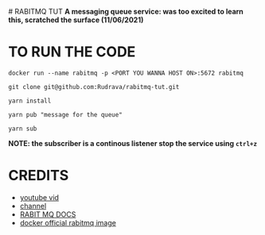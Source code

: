 # RABITMQ TUT
**A messaging queue service: was too excited to learn this, scratched the surface (11/06/2021)**

# TO RUN THE CODE

`docker run --name rabitmq -p <PORT YOU WANNA HOST ON>:5672 rabitmq`

`git clone git@github.com:Rudrava/rabitmq-tut.git`

`yarn install`

`yarn pub "message for the queue"`

`yarn sub`

**NOTE: the subscriber is a continous listener stop the service using `ctrl+z`**

# CREDITS

- [youtube vid](https://www.youtube.com/watch?v=Cie5v59mrTg)
- [channel](https://www.youtube.com/channel/UC_ML5xP23TOWKUcc-oAE_Eg)
- [RABIT MQ DOCS](https://www.rabbitmq.com/documentation.html)
- [docker official rabitmq image](https://hub.docker.com/_/rabbitmq/)
